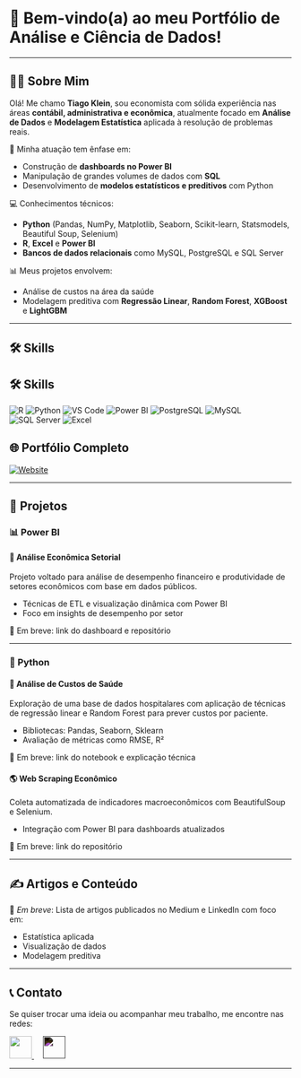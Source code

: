 # 👋 Bem-vindo(a) ao meu Portfólio de Análise e Ciência de Dados!

---

## 👨‍💼 Sobre Mim

Olá! Me chamo **Tiago Klein**, sou economista com sólida experiência nas áreas **contábil, administrativa e econômica**, atualmente focado em **Análise de Dados** e **Modelagem Estatística** aplicada à resolução de problemas reais.

🎯 Minha atuação tem ênfase em:
- Construção de **dashboards no Power BI**
- Manipulação de grandes volumes de dados com **SQL**
- Desenvolvimento de **modelos estatísticos e preditivos** com Python

💻 Conhecimentos técnicos:
- **Python** (Pandas, NumPy, Matplotlib, Seaborn, Scikit-learn, Statsmodels, Beautiful Soup, Selenium)
- **R**, **Excel** e **Power BI**
- **Bancos de dados relacionais** como MySQL, PostgreSQL e SQL Server

📊 Meus projetos envolvem:
- Análise de custos na área da saúde
- Modelagem preditiva com **Regressão Linear**, **Random Forest**, **XGBoost** e **LightGBM**

---
## 🛠️ Skills

## 🛠️ Skills

![R](https://img.shields.io/badge/R-276DC3?style=for-the-badge&logo=r&logoColor=white)
![Python](https://img.shields.io/badge/Python-FFD43B?style=for-the-badge&logo=python&logoColor=blue)
![VS Code](https://img.shields.io/badge/Visual_Studio_Code-0078D4?style=for-the-badge&logo=visual%20studio%20code&logoColor=white)
![Power BI](https://img.shields.io/badge/PowerBI-F2C811?style=for-the-badge&logo=Power%20BI&logoColor=black)
![PostgreSQL](https://img.shields.io/badge/PostgreSQL-316192?style=for-the-badge&logo=postgresql&logoColor=white)
![MySQL](https://img.shields.io/badge/MySQL-005C84?style=for-the-badge&logo=mysql&logoColor=white)
![SQL Server](https://img.shields.io/badge/Microsoft_SQL_Server-CC2927?style=for-the-badge&logo=microsoft-sql-server&logoColor=white)
![Excel](https://img.shields.io/badge/Microsoft_Excel-217346?style=for-the-badge&logo=microsoft-excel&logoColor=white)


## 🌐 Portfólio Completo

[![Website](https://img.shields.io/badge/Portfólio-4285F4?style=for-the-badge&logo=google-chrome&logoColor=white)](https://sites.google.com/view/portfoliotiagoklein/in%C3%ADcio)

---

## 💼 Projetos

### 📊 Power BI

#### 🛫 Análise Econômica Setorial
Projeto voltado para análise de desempenho financeiro e produtividade de setores econômicos com base em dados públicos.
- Técnicas de ETL e visualização dinâmica com Power BI
- Foco em insights de desempenho por setor

📎 Em breve: link do dashboard e repositório

---

### 🐍 Python

#### 💉 Análise de Custos de Saúde
Exploração de uma base de dados hospitalares com aplicação de técnicas de regressão linear e Random Forest para prever custos por paciente.
- Bibliotecas: Pandas, Seaborn, Sklearn
- Avaliação de métricas como RMSE, R²

📎 Em breve: link do notebook e explicação técnica

#### 🌎 Web Scraping Econômico
Coleta automatizada de indicadores macroeconômicos com BeautifulSoup e Selenium.
- Integração com Power BI para dashboards atualizados

📎 Em breve: link do repositório

---



## ✍️ Artigos e Conteúdo

📘 *Em breve*: Lista de artigos publicados no Medium e LinkedIn com foco em:
- Estatística aplicada
- Visualização de dados
- Modelagem preditiva

---

## 📞 Contato

Se quiser trocar uma ideia ou acompanhar meu trabalho, me encontre nas redes:

<p align="left">
  <a href="https://www.linkedin.com/in/seu-perfil" target="_blank">
    <img src="https://cdn.jsdelivr.net/gh/devicons/devicon/icons/linkedin/linkedin-original.svg" height="40" />
  </a>
  <img width="12" />
  <a href="https://medium.com/@seu-usuario" target="_blank">
    <img src="https://cdn.jsdelivr.net/gh/simple-icons/simple-icons/icons/medium.svg" height="40" style="filter: invert(1);" />
  </a>
</p>

---

